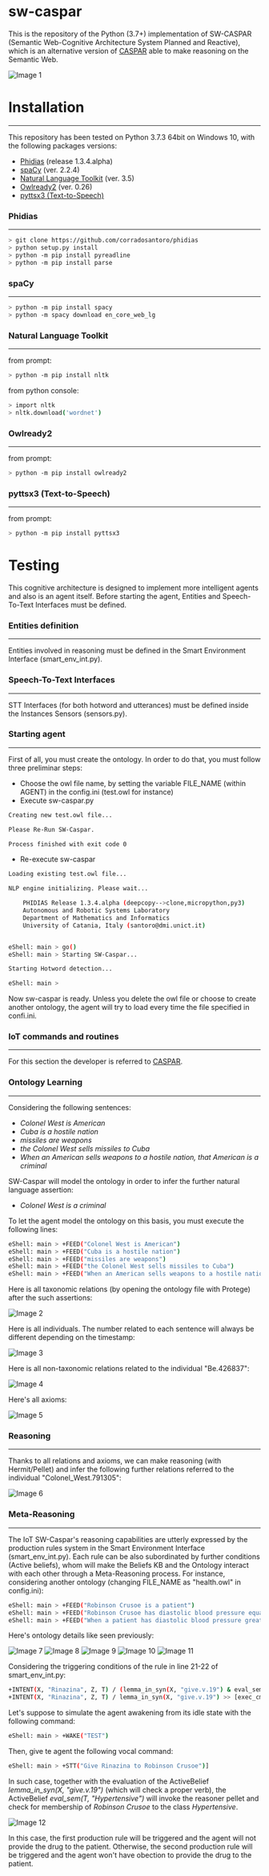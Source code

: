 # sw-caspar

This is the repository of the Python (3.7+) implementation of SW-CASPAR (Semantic Web-Cognitive Architecture System Planned and Reactive), which
is an alternative version of [CASPAR](https://github.com/fabiuslongo/pycaspar) able to make reasoning on the Semantic Web.

![Image 1](https://github.com/fabiuslongo/sw-caspar/blob/master/images/sw-caspar.JPG)

# Installation

---------------

This repository has been tested on Python 3.7.3 64bit on Windows 10, with the following packages versions:

* [Phidias](https://github.com/corradosantoro/phidias) (release 1.3.4.alpha) 
* [spaCy](https://spacy.io/) (ver. 2.2.4)
* [Natural Language Toolkit](https://www.nltk.org/) (ver. 3.5)
* [Owlready2](https://pypi.org/project/Owlready2/) (ver. 0.26)
* [pyttsx3 (Text-to-Speech)](https://pyttsx3.readthedocs.io/en/latest/) 

### Phidias

---------------

```sh
> git clone https://github.com/corradosantoro/phidias
> python setup.py install
> python -m pip install pyreadline
> python -m pip install parse
```

### spaCy

---------------

```sh
> python -m pip install spacy
> python -m spacy download en_core_web_lg
```


### Natural Language Toolkit

---------------

from prompt:
```sh
> python -m pip install nltk
```
from python console:
```sh
> import nltk
> nltk.download('wordnet')
```

### Owlready2 

---------------

from prompt:
```sh
> python -m pip install owlready2
```



### pyttsx3 (Text-to-Speech)

---------------

from prompt:
```sh
> python -m pip install pyttsx3
```



# Testing
This cognitive architecture is designed to implement more intelligent agents and also 
is an agent itself. Before starting the agent, Entities and Speech-To-Text Interfaces must be defined.

### Entities definition

---------------

Entities involved in reasoning must be defined in the Smart Environment Interface (smart_env_int.py).

### Speech-To-Text Interfaces

---------------

STT Interfaces (for both hotword and utterances) must be defined inside the Instances Sensors 
(sensors.py).
 

### Starting agent

---------------

First of all, you must create the ontology. In order to do that, you must follow three preliminar steps:

* Choose the owl file name, by setting the variable FILE_NAME (within AGENT) in the config.ini (test.owl for instance)
* Execute sw-caspar.py

```sh
Creating new test.owl file...

Please Re-Run SW-Caspar.

Process finished with exit code 0
```

* Re-execute sw-caspar

```sh
Loading existing test.owl file...

NLP engine initializing. Please wait...

	PHIDIAS Release 1.3.4.alpha (deepcopy-->clone,micropython,py3)
	Autonomous and Robotic Systems Laboratory
	Department of Mathematics and Informatics
	University of Catania, Italy (santoro@dmi.unict.it)


eShell: main > go()
eShell: main > Starting SW-Caspar...

Starting Hotword detection...

eShell: main > 
```

Now sw-caspar is ready.
Unless you delete the owl file or choose to create another ontology, the agent will try to load every time the file specified in confi.ini.


### IoT commands and routines

---------------

For this section the developer is referred to [CASPAR](https://github.com/fabiuslongo/pycaspar).



### Ontology Learning

---------------

Considering the following sentences:

* _Colonel West is American_
* _Cuba is a hostile nation_
* _missiles are weapons_
* _the Colonel West sells missiles to Cuba_
* _When an American sells weapons to a hostile nation, that American is a criminal_

SW-Caspar will model the ontology in order to infer the further natural language assertion:

* _Colonel West is a criminal_

To let the agent model the ontology on this basis, you must execute the following lines:

```sh
eShell: main > +FEED("Colonel West is American")
eShell: main > +FEED("Cuba is a hostile nation")
eShell: main > +FEED("missiles are weapons")
eShell: main > +FEED("the Colonel West sells missiles to Cuba")
eShell: main > +FEED("When an American sells weapons to a hostile nation, that American is a criminal")
```

Here is all taxonomic relations (by opening the ontology file with Protege) after the such assertions:
 
![Image 2](https://github.com/fabiuslongo/sw-caspar/blob/master/images/west-taxo.JPG)

Here is all individuals. The number related to each sentence will always be different depending on the timestamp:
 
![Image 3](https://github.com/fabiuslongo/sw-caspar/blob/master/images/west-ind.JPG)

Here is all non-taxonomic relations related to the individual "Be.426837":
 
![Image 4](https://github.com/fabiuslongo/sw-caspar/blob/master/images/west-nontaxo.JPG)

Here's all axioms:
 
![Image 5](https://github.com/fabiuslongo/sw-caspar/blob/master/images/west-rules.JPG)

### Reasoning

---------------

Thanks to all relations and axioms, we can make reasoning (with Hermit/Pellet) and infer the following further
relations referred to the individual "Colonel_West.791305":

![Image 6](https://github.com/fabiuslongo/sw-caspar/blob/master/images/west-criminal.JPG)


### Meta-Reasoning

---------------

The IoT SW-Caspar's reasoning capabilities are utterly expressed by the production rules system in the Smart Environment Interface (smart_env_int.py). 
Each rule can be also subordinated by further conditions (Active beliefs), whom will make the Beliefs KB and the Ontology interact with each other through a Meta-Reasoning process.
For instance, considering another ontology (changing FILE_NAME as "health.owl" in config.ini):

```sh
eShell: main > +FEED("Robinson Crusoe is a patient")
eShell: main > +FEED("Robinson Crusoe has diastolic blood pressure equal to 150")
eShell: main > +FEED("When a patient has diastolic blood pressure greater than 140, the patient is hypertensive")
```
Here's ontology details like seen previously:

![Image 7](https://github.com/fabiuslongo/sw-caspar/blob/master/images/health-taxo.JPG)
![Image 8](https://github.com/fabiuslongo/sw-caspar/blob/master/images/health-ind.JPG)
![Image 9](https://github.com/fabiuslongo/sw-caspar/blob/master/images/health-nontaxo1.JPG)
![Image 10](https://github.com/fabiuslongo/sw-caspar/blob/master/images/health-nontaxo2.JPG)
![Image 11](https://github.com/fabiuslongo/sw-caspar/blob/master/images/health-rules.JPG)

Considering the triggering conditions of the rule in line 21-22 of smart_env_int.py:

```sh
+INTENT(X, "Rinazina", Z, T) / (lemma_in_syn(X, "give.v.19") & eval_sem(T, "Hypertensive")) >> [show_ct(), say("I cannot execute the task. The patient is hypertensive")]
+INTENT(X, "Rinazina", Z, T) / lemma_in_syn(X, "give.v.19") >> [exec_cmd(X, "Rinazina", Z, T), show_ct(), say("execution successful")]
```

Let's suppose to simulate the agent awakening from its idle state with the following command:

```sh
eShell: main > +WAKE("TEST")
```

Then, give te agent the following vocal command:

```sh
eShell: main > +STT("Give Rinazina to Robinson Crusoe")]
```

In such case, together with the evaluation of the ActiveBelief *lemma_in_syn(X, "give.v.19")* (which will check a proper verb), the ActiveBelief *eval_sem(T, "Hypertensive")* will invoke the reasoner pellet and check for membership
of *Robinson Crusoe* to the class *Hypertensive*.

![Image 12](https://github.com/fabiuslongo/sw-caspar/blob/master/images/health-hypertensive.JPG)

In this case, the first production rule will be triggered and the agent will not provide the drug to the patient.
Otherwise, the second production rule will be triggered and the agent won't have obection to provide the drug to the patient.